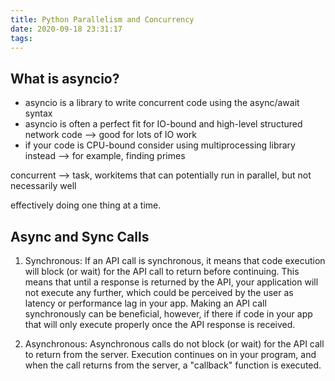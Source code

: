 ```yaml
---
title: Python Parallelism and Concurrency
date: 2020-09-18 23:31:17
tags:
---
```



## What is asyncio?

* asyncio is a library to write concurrent code using the async/await syntax 
* asyncio is often a perfect fit for IO-bound and high-level structured network code  --> good for lots of IO work
* if your code is CPU-bound consider using multiprocessing library instead --> for example, finding primes

concurrent --> task, workitems that can potentially run in parallel, but not necessarily well
  
effectively doing one thing at a time. 


## Async and Sync Calls 

1. Synchronous:
    If an API call is synchronous, it means that code execution will block (or wait) for the API call to return before continuing. This means that until a response is returned by the API, your application will not execute any further, which could be perceived by the user as latency or performance lag in your app. Making an API call synchronously can be beneficial, however, if there if code in your app that will only execute properly once the API response is received.

2. Asynchronous:
    Asynchronous calls do not block (or wait) for the API call to return from the server. Execution continues on in your program, and when the call returns from the server, a "callback" function is executed.

